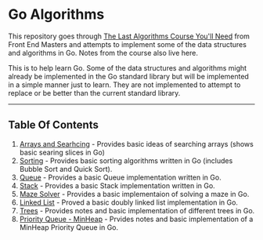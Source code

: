 # Go Algorithms

This repository goes through [The Last Algorithms Course You'll Need](https://frontendmasters.com/courses/algorithms/) from Front End Masters and attempts to implement some of the data structures and algorithms in Go. Notes from the course also live here. 

This is to help learn Go. Some of the data structures and algorithms might already be implemented in the Go standard library but will be implemented in a simple manner just to learn. They are not implemented to attempt to replace or be better than the current standard library.

---

## Table Of Contents

1. [Arrays and Searhcing](./arrays/) - Provides basic ideas of searching arrays (shows basic searing slices in Go)
2. [Sorting](./sorting/) - Provides basic sorting algorithms written in Go (includes Bubble Sort and Quick Sort).
3. [Queue](./queues/) - Provides a basic Queue implementation written in Go.
4. [Stack](./stack/) - Provides a basic Stack implementation written in Go.
5. [Maze Solver](./maze_solver/) - Provides a basic implementaion of solving a maze in Go.
6. [Linked List](./linked_list) - Proved a basic doubly linked list implementation in Go.
7. [Trees](./trees) - Provides notes and basic implementation of different trees in Go.
8. [Priority Queue - MinHeap](./priority_queue) - Prvides notes and basic implementation of a MinHeap Priority Queue in Go.
